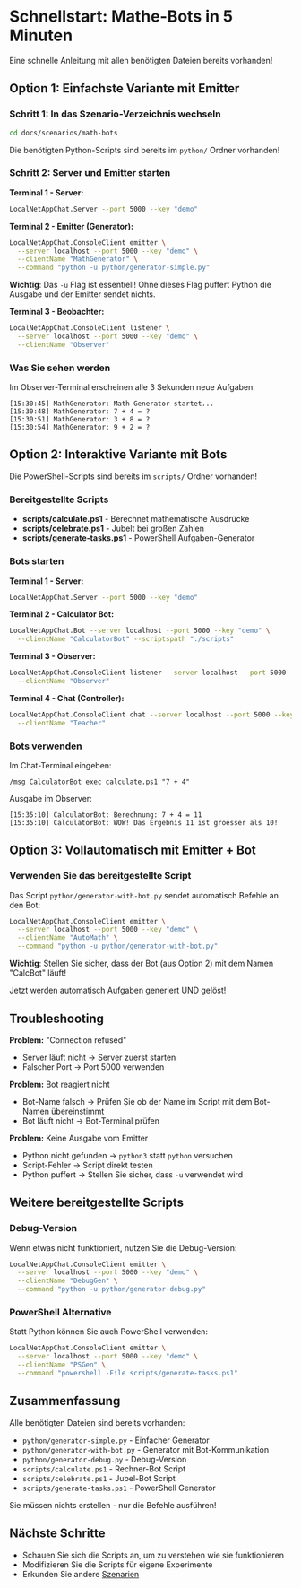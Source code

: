 # Schnellstart: Mathe-Bots in 5 Minuten

Eine schnelle Anleitung mit allen benötigten Dateien bereits vorhanden!

## Option 1: Einfachste Variante mit Emitter

### Schritt 1: In das Szenario-Verzeichnis wechseln

```bash
cd docs/scenarios/math-bots
```

Die benötigten Python-Scripts sind bereits im `python/` Ordner vorhanden!

### Schritt 2: Server und Emitter starten

**Terminal 1 - Server:**
```bash
LocalNetAppChat.Server --port 5000 --key "demo"
```

**Terminal 2 - Emitter (Generator):**
```bash
LocalNetAppChat.ConsoleClient emitter \
  --server localhost --port 5000 --key "demo" \
  --clientName "MathGenerator" \
  --command "python -u python/generator-simple.py"
```

**Wichtig**: Das `-u` Flag ist essentiell! Ohne dieses Flag puffert Python die Ausgabe und der Emitter sendet nichts.

**Terminal 3 - Beobachter:**
```bash
LocalNetAppChat.ConsoleClient listener \
  --server localhost --port 5000 --key "demo" \
  --clientName "Observer"
```

### Was Sie sehen werden

Im Observer-Terminal erscheinen alle 3 Sekunden neue Aufgaben:

```
[15:30:45] MathGenerator: Math Generator startet...
[15:30:48] MathGenerator: 7 + 4 = ?
[15:30:51] MathGenerator: 3 + 8 = ?
[15:30:54] MathGenerator: 9 + 2 = ?
```

## Option 2: Interaktive Variante mit Bots

Die PowerShell-Scripts sind bereits im `scripts/` Ordner vorhanden!

### Bereitgestellte Scripts

- **scripts/calculate.ps1** - Berechnet mathematische Ausdrücke
- **scripts/celebrate.ps1** - Jubelt bei großen Zahlen
- **scripts/generate-tasks.ps1** - PowerShell Aufgaben-Generator

### Bots starten

**Terminal 1 - Server:**
```bash
LocalNetAppChat.Server --port 5000 --key "demo"
```

**Terminal 2 - Calculator Bot:**
```bash
LocalNetAppChat.Bot --server localhost --port 5000 --key "demo" \
  --clientName "CalculatorBot" --scriptspath "./scripts"
```

**Terminal 3 - Observer:**
```bash
LocalNetAppChat.ConsoleClient listener --server localhost --port 5000 --key "demo" \
  --clientName "Observer"
```

**Terminal 4 - Chat (Controller):**
```bash
LocalNetAppChat.ConsoleClient chat --server localhost --port 5000 --key "demo" \
  --clientName "Teacher"
```

### Bots verwenden

Im Chat-Terminal eingeben:

```
/msg CalculatorBot exec calculate.ps1 "7 + 4"
```

Ausgabe im Observer:
```
[15:35:10] CalculatorBot: Berechnung: 7 + 4 = 11
[15:35:10] CalculatorBot: WOW! Das Ergebnis 11 ist groesser als 10!
```

## Option 3: Vollautomatisch mit Emitter + Bot

### Verwenden Sie das bereitgestellte Script

Das Script `python/generator-with-bot.py` sendet automatisch Befehle an den Bot:

```bash
LocalNetAppChat.ConsoleClient emitter \
  --server localhost --port 5000 --key "demo" \
  --clientName "AutoMath" \
  --command "python -u python/generator-with-bot.py"
```

**Wichtig**: Stellen Sie sicher, dass der Bot (aus Option 2) mit dem Namen "CalcBot" läuft!

Jetzt werden automatisch Aufgaben generiert UND gelöst!

## Troubleshooting

**Problem:** "Connection refused"
- Server läuft nicht → Server zuerst starten
- Falscher Port → Port 5000 verwenden

**Problem:** Bot reagiert nicht
- Bot-Name falsch → Prüfen Sie ob der Name im Script mit dem Bot-Namen übereinstimmt
- Bot läuft nicht → Bot-Terminal prüfen

**Problem:** Keine Ausgabe vom Emitter
- Python nicht gefunden → `python3` statt `python` versuchen
- Script-Fehler → Script direkt testen
- Python puffert → Stellen Sie sicher, dass `-u` verwendet wird

## Weitere bereitgestellte Scripts

### Debug-Version
Wenn etwas nicht funktioniert, nutzen Sie die Debug-Version:

```bash
LocalNetAppChat.ConsoleClient emitter \
  --server localhost --port 5000 --key "demo" \
  --clientName "DebugGen" \
  --command "python -u python/generator-debug.py"
```

### PowerShell Alternative
Statt Python können Sie auch PowerShell verwenden:

```bash
LocalNetAppChat.ConsoleClient emitter \
  --server localhost --port 5000 --key "demo" \
  --clientName "PSGen" \
  --command "powershell -File scripts/generate-tasks.ps1"
```

## Zusammenfassung

Alle benötigten Dateien sind bereits vorhanden:
- `python/generator-simple.py` - Einfacher Generator
- `python/generator-with-bot.py` - Generator mit Bot-Kommunikation
- `python/generator-debug.py` - Debug-Version
- `scripts/calculate.ps1` - Rechner-Bot Script
- `scripts/celebrate.ps1` - Jubel-Bot Script
- `scripts/generate-tasks.ps1` - PowerShell Generator

Sie müssen nichts erstellen - nur die Befehle ausführen!

## Nächste Schritte

- Schauen Sie sich die Scripts an, um zu verstehen wie sie funktionieren
- Modifizieren Sie die Scripts für eigene Experimente
- Erkunden Sie andere [Szenarien](../README.md)